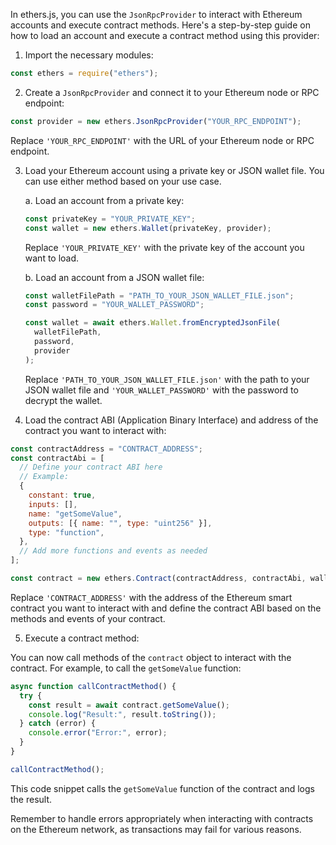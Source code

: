 In ethers.js, you can use the `JsonRpcProvider` to interact with Ethereum accounts and execute contract methods. Here's a step-by-step guide on how to load an account and execute a contract method using this provider:

1. Import the necessary modules:

```javascript
const ethers = require("ethers");
```

2. Create a `JsonRpcProvider` and connect it to your Ethereum node or RPC endpoint:

```javascript
const provider = new ethers.JsonRpcProvider("YOUR_RPC_ENDPOINT");
```

Replace `'YOUR_RPC_ENDPOINT'` with the URL of your Ethereum node or RPC endpoint.

3. Load your Ethereum account using a private key or JSON wallet file. You can use either method based on your use case.

   a. Load an account from a private key:

   ```javascript
   const privateKey = "YOUR_PRIVATE_KEY";
   const wallet = new ethers.Wallet(privateKey, provider);
   ```

   Replace `'YOUR_PRIVATE_KEY'` with the private key of the account you want to load.

   b. Load an account from a JSON wallet file:

   ```javascript
   const walletFilePath = "PATH_TO_YOUR_JSON_WALLET_FILE.json";
   const password = "YOUR_WALLET_PASSWORD";

   const wallet = await ethers.Wallet.fromEncryptedJsonFile(
     walletFilePath,
     password,
     provider
   );
   ```

   Replace `'PATH_TO_YOUR_JSON_WALLET_FILE.json'` with the path to your JSON wallet file and `'YOUR_WALLET_PASSWORD'` with the password to decrypt the wallet.

4. Load the contract ABI (Application Binary Interface) and address of the contract you want to interact with:

```javascript
const contractAddress = "CONTRACT_ADDRESS";
const contractAbi = [
  // Define your contract ABI here
  // Example:
  {
    constant: true,
    inputs: [],
    name: "getSomeValue",
    outputs: [{ name: "", type: "uint256" }],
    type: "function",
  },
  // Add more functions and events as needed
];

const contract = new ethers.Contract(contractAddress, contractAbi, wallet);
```

Replace `'CONTRACT_ADDRESS'` with the address of the Ethereum smart contract you want to interact with and define the contract ABI based on the methods and events of your contract.

5. Execute a contract method:

You can now call methods of the `contract` object to interact with the contract. For example, to call the `getSomeValue` function:

```javascript
async function callContractMethod() {
  try {
    const result = await contract.getSomeValue();
    console.log("Result:", result.toString());
  } catch (error) {
    console.error("Error:", error);
  }
}

callContractMethod();
```

This code snippet calls the `getSomeValue` function of the contract and logs the result.

Remember to handle errors appropriately when interacting with contracts on the Ethereum network, as transactions may fail for various reasons.

